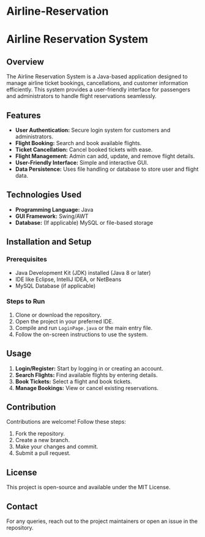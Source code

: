 # Airline-Reservation
# Airline Reservation System

## Overview
The Airline Reservation System is a Java-based application designed to manage airline ticket bookings, cancellations, and customer information efficiently. This system provides a user-friendly interface for passengers and administrators to handle flight reservations seamlessly.

## Features
- **User Authentication:** Secure login system for customers and administrators.
- **Flight Booking:** Search and book available flights.
- **Ticket Cancellation:** Cancel booked tickets with ease.
- **Flight Management:** Admin can add, update, and remove flight details.
- **User-Friendly Interface:** Simple and interactive GUI.
- **Data Persistence:** Uses file handling or database to store user and flight data.

## Technologies Used
- **Programming Language:** Java
- **GUI Framework:** Swing/AWT
- **Database:** (If applicable) MySQL or file-based storage

## Installation and Setup
### Prerequisites
- Java Development Kit (JDK) installed (Java 8 or later)
- IDE like Eclipse, IntelliJ IDEA, or NetBeans
- MySQL Database (if applicable)

### Steps to Run
1. Clone or download the repository.
2. Open the project in your preferred IDE.
3. Compile and run `LoginPage.java` or the main entry file.
4. Follow the on-screen instructions to use the system.

## Usage
1. **Login/Register:** Start by logging in or creating an account.
2. **Search Flights:** Find available flights by entering details.
3. **Book Tickets:** Select a flight and book tickets.
4. **Manage Bookings:** View or cancel existing reservations.

## Contribution
Contributions are welcome! Follow these steps:
1. Fork the repository.
2. Create a new branch.
3. Make your changes and commit.
4. Submit a pull request.

## License
This project is open-source and available under the MIT License.

## Contact
For any queries, reach out to the project maintainers or open an issue in the repository.

